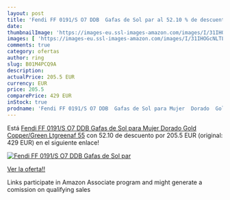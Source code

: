 ```yaml
---
layout: post
title: 'Fendi FF 0191/S O7 DDB  Gafas de Sol par al 52.10 % de descuento'
date: 
thumbnailImage: 'https://images-eu.ssl-images-amazon.com/images/I/31IHOGcNLTL._SL200_.jpg'
images: [ 'https://images-eu.ssl-images-amazon.com/images/I/31IHOGcNLTL._SL200_.jpg' ]
comments: true
category: ofertas
author: ring
slug: B01M4PCQ9A
description:
actualPrice: 205.5 EUR
currency: EUR
price: 205.5
comparePrice: 429 EUR
inStock: true
prodname: 'Fendi FF 0191/S O7 DDB  Gafas de Sol para Mujer  Dorado  Gold Copper/Green Ltgreenaf   55'
---
```


Está [Fendi FF 0191/S O7 DDB  Gafas de Sol para Mujer  Dorado  Gold Copper/Green Ltgreenaf   55](https://www.amazon.es/dp/B01M4PCQ9A/?tag=tolees-21) con 52.10 de descuento por 205.5 EUR (original: 429 EUR) en el siguiente enlace!

[![Fendi FF 0191/S O7 DDB  Gafas de Sol par](https://images-eu.ssl-images-amazon.com/images/I/31IHOGcNLTL._SL200_.jpg)](https://www.amazon.es/dp/B01M4PCQ9A/?tag=tolees-21)

[Ver la oferta!!](https://www.amazon.es/dp/B01M4PCQ9A/?tag=tolees-21)

Links participate in Amazon Associate program and might generate a comission on qualifying sales


